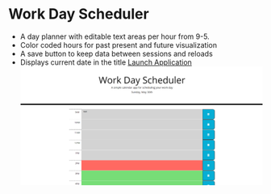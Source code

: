 # Work Day Scheduler
- A day planner with editable text areas per hour from 9-5.
- Color coded hours for past present and future visualization
- A save button to keep data between sessions and reloads
- Displays current date in the title
[Launch Application](https://drad9428.github.io/work-day-scheduler/)
![screenshot](Capture.PNG)
